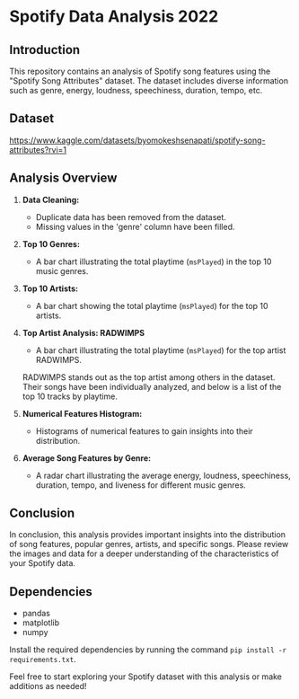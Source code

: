 
# Spotify Data Analysis 2022

## Introduction

This repository contains an analysis of Spotify song features using the "Spotify Song Attributes" dataset. The dataset includes diverse information such as genre, energy, loudness, speechiness, duration, tempo, etc.

## Dataset

https://www.kaggle.com/datasets/byomokeshsenapati/spotify-song-attributes?rvi=1

## Analysis Overview

1. **Data Cleaning:**
   - Duplicate data has been removed from the dataset.
   - Missing values in the 'genre' column have been filled.

2. **Top 10 Genres:**
   - A bar chart illustrating the total playtime (`msPlayed`) in the top 10 music genres.


3. **Top 10 Artists:**
   - A bar chart showing the total playtime (`msPlayed`) for the top 10 artists.

  

4. **Top Artist Analysis: RADWIMPS**
   - A bar chart illustrating the total playtime (`msPlayed`) for the top artist RADWIMPS.


   RADWIMPS stands out as the top artist among others in the dataset. Their songs have been individually analyzed, and below is a list of the top 10 tracks by playtime.


5. **Numerical Features Histogram:**
   - Histograms of numerical features to gain insights into their distribution.



6. **Average Song Features by Genre:**
   - A radar chart illustrating the average energy, loudness, speechiness, duration, tempo, and liveness for different music genres.

## Conclusion

In conclusion, this analysis provides important insights into the distribution of song features, popular genres, artists, and specific songs. Please review the images and data for a deeper understanding of the characteristics of your Spotify data.



## Dependencies

- pandas
- matplotlib
- numpy

Install the required dependencies by running the command `pip install -r requirements.txt`.

Feel free to start exploring your Spotify dataset with this analysis or make additions as needed!
